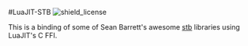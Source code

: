 #LuaJIT-STB
![shield_license]

This is a binding of some of Sean Barrett's awesome [stb][stb] libraries using LuaJIT's C FFI.

[stb]: https://github.com/nothings/stb
[shield_license]: https://img.shields.io/badge/license-public_domain-333333.svg?style=flat-square